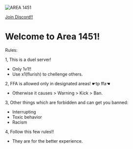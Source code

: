 ![AREA 1451](https://github.com/Powerforce00/Area1451/assets/145535983/f751eaac-3d43-458d-84f0-fabf2b4711b5)

<a href=https://discord.gg/7G4J3ADXFE>Join Discord!!</a>
# Welcome to Area 1451!

Rules:

1, This is a duel server!
- Only 1v1!!
- Use x1(flurish) to chellenge others.

2, FFA is allowed only in designated areas! ☛tp ffa☚
- Otherwise it causes > Warning > Kick > Ban.

3, Other things which are forbidden and can get you banned:
- Interrupting
- Toxic behavior
- Racism 

4, Follow this few rules!!
- They are for the better experience.

